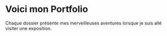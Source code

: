# Voici mon Portfolio

Chaque dossier présente mes merveilleuses aventures lorsque je suis allé visiter une exposition.
